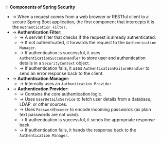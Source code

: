 ✨ **Components of Spring Security**
- → When a request comes from a web browser or RESTful client to a secure Spring Boot application, the first component that intercepts it is the `Authentication Filter`.
- → **Authentication Filter:**
    - → A servlet filter that checks if the request is already authenticated.
    - → If not authenticated, it forwards the request to the `Authentication Manager`.
    - → If authentication is successful, it uses `AuthenticationSuccessHandler` to store user and authentication details in a `SecurityContext` object.
    - → If authentication fails, it uses `AuthenticationFailureHandler` to send an error response back to the client.
- → **Authentication Manager:**
    - → Internally uses an `Authentication Provider`.
- → **Authentication Provider:**
    - → Contains the core authentication logic.
    - → Uses `UserDetailsService` to fetch user details from a database, LDAP, or other sources.
    - → Uses `PasswordEncoder` to encode incoming passwords (as plain text passwords are not used).
    - → If authentication is successful, it sends the appropriate response back.
    - → If authentication fails, it hands the response back to the `Authentication Manager`.